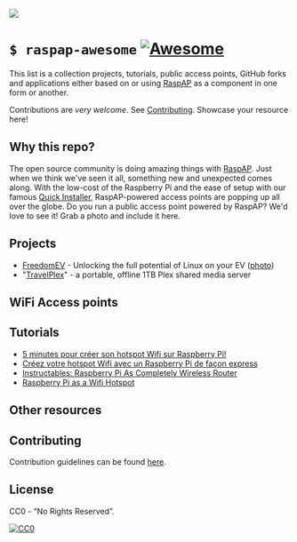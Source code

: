 ![](https://i.imgur.com/UdgDKPi.png)
# `$ raspap-awesome` [![Awesome](https://awesome.re/badge.svg)](https://github.com/thibmaek/awesome-raspberry-pi)

This list is a collection projects, tutorials, public access points, GitHub forks and applications either based on or using [RaspAP](https://github.com/billz/raspap-webgui) as a component in one form or another. 

Contributions are *very welcome*. See [Contributing](#contributing). Showcase your resource here!

## Why this repo?
The open source community is doing amazing things with [RaspAP](https://github.com/billz/raspap-webgui). Just when we think we've seen it all, something new and unexpected comes along. With the low-cost of the Raspberry Pi and the ease of setup with our famous [Quick Installer](https://github.com/billz/raspap-webgui#quick-installer), RaspAP-powered access points are popping up all over the globe.  Do you run a public access point powered by RaspAP? We'd love to see it! Grab a photo and include it here.

## Projects
- [FreedomEV](https://github.com/jnuyens/freedomev/) - Unlocking the full potential of Linux on your EV ([photo](https://user-images.githubusercontent.com/3696148/52079372-b6e00400-2595-11e9-84a8-b8758db28acb.jpg))
- "[TravelPlex](https://medium.com/@laiello/creating-a-portable-plex-server-travelplex-2fea8c0e5d84)" - a portable, offline 1TB Plex shared media server

## WiFi Access points

## Tutorials
- [5 minutes pour créer son hotspot Wifi sur Raspberry Pi!](https://bentek.fr/creer-hotspot-wifi-sur-raspberry-pi/)
- [Créez votre hotspot Wifi avec un Raspberry Pi de façon express](https://www.framboise314.fr/raspap-creez-votre-hotspot-wifi-avec-un-raspberry-pi-de-facon-express/)
- [Instructables: Raspberry Pi As Completely Wireless Router](https://www.instructables.com/id/Raspberry-Pi-As-Completely-Wireless-Router/)
- [Raspberry Pi as a Wifi Hotspot](https://raspberry-valley.azurewebsites.net/RaspAP-Wifi-Hotspot/)

## Other resources

## Contributing

Contribution guidelines can be found [here](/CONTRIBUTING.md).

## License

CC0 - “No Rights Reserved”. 

[![CC0](http://mirrors.creativecommons.org/presskit/buttons/88x31/svg/cc-zero.svg)](https://creativecommons.org/publicdomain/zero/1.0/)
